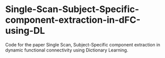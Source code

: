 # Single-Scan-Subject-Specific-component-extraction-in-dFC-using-DL
Code for the paper Single Scan, Subject-Specific component extraction in dynamic functional connectivity using Dictionary Learning. 

